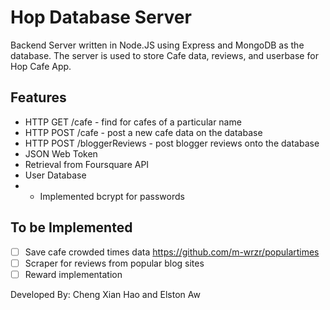# Hop Database Server

Backend Server written in Node.JS using Express and MongoDB as the database.
The server is used to store Cafe data, reviews, and userbase for Hop Cafe App.

## Features

- HTTP GET /cafe - find for cafes of a particular name
- HTTP POST /cafe - post a new cafe data on the database
- HTTP POST /bloggerReviews - post blogger reviews onto the database
- JSON Web Token
- Retrieval from Foursquare API
- User Database
- - Implemented bcrypt for passwords

## To be Implemented

- [ ] Save cafe crowded times data https://github.com/m-wrzr/populartimes
- [ ] Scraper for reviews from popular blog sites
- [ ] Reward implementation

Developed By: Cheng Xian Hao and Elston Aw
